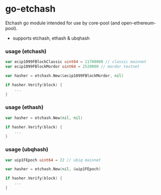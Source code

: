 # go-etchash

Etchash go module intended for use by core-pool (and open-ethereum-pool).

* supports etchash, ethash & ubqhash

### usage (etchash)

```go
var ecip1099FBlockClassic uint64 = 11700000 // classic mainnet
var ecip1099FBlockMordor uint64 = 2520000 // mordor testnet

var hasher = etchash.New(&ecip1099FBlockMordor, nil)

if hasher.Verify(block) {
    ...
}
```

### usage (ethash)

```go
var hasher = etchash.New(nil, nil)

if hasher.Verify(block) {
    ...
}
```

### usage (ubqhash)

```go
var uip1FEpoch uint64 = 22 // ubiq mainnet

var hasher = etchash.New(nil, &uip1FEpoch)

if hasher.Verify(block) {
    ...
}

```

